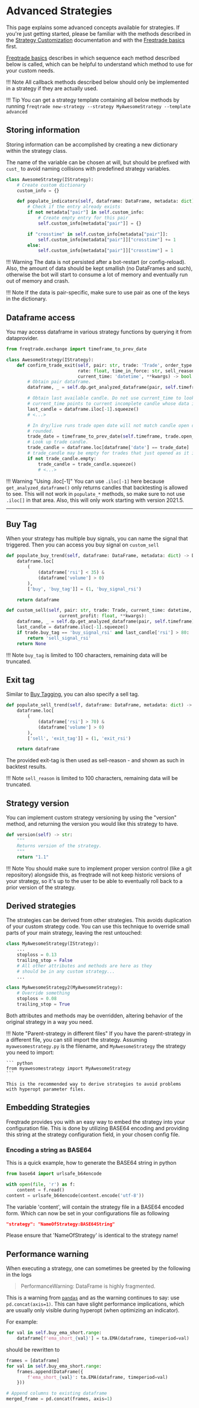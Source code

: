 # Advanced Strategies

This page explains some advanced concepts available for strategies.
If you're just getting started, please be familiar with the methods described in the [Strategy Customization](strategy-customization.md) documentation and with the [Freqtrade basics](bot-basics.md) first.

[Freqtrade basics](bot-basics.md) describes in which sequence each method described below is called, which can be helpful to understand which method to use for your custom needs.

!!! Note
    All callback methods described below should only be implemented in a strategy if they are actually used.

!!! Tip
    You can get a strategy template containing all below methods by running `freqtrade new-strategy --strategy MyAwesomeStrategy --template advanced`

## Storing information

Storing information can be accomplished by creating a new dictionary within the strategy class.

The name of the variable can be chosen at will, but should be prefixed with `cust_` to avoid naming collisions with predefined strategy variables.

```python
class AwesomeStrategy(IStrategy):
    # Create custom dictionary
    custom_info = {}

    def populate_indicators(self, dataframe: DataFrame, metadata: dict) -> DataFrame:
        # Check if the entry already exists
        if not metadata["pair"] in self.custom_info:
            # Create empty entry for this pair
            self.custom_info[metadata["pair"]] = {}

        if "crosstime" in self.custom_info[metadata["pair"]]:
            self.custom_info[metadata["pair"]]["crosstime"] += 1
        else:
            self.custom_info[metadata["pair"]]["crosstime"] = 1
```

!!! Warning
    The data is not persisted after a bot-restart (or config-reload). Also, the amount of data should be kept smallish (no DataFrames and such), otherwise the bot will start to consume a lot of memory and eventually run out of memory and crash.

!!! Note
    If the data is pair-specific, make sure to use pair as one of the keys in the dictionary.

## Dataframe access

You may access dataframe in various strategy functions by querying it from dataprovider.

``` python
from freqtrade.exchange import timeframe_to_prev_date

class AwesomeStrategy(IStrategy):
    def confirm_trade_exit(self, pair: str, trade: 'Trade', order_type: str, amount: float,
                           rate: float, time_in_force: str, sell_reason: str,
                           current_time: 'datetime', **kwargs) -> bool:
        # Obtain pair dataframe.
        dataframe, _ = self.dp.get_analyzed_dataframe(pair, self.timeframe)

        # Obtain last available candle. Do not use current_time to look up latest candle, because 
        # current_time points to current incomplete candle whose data is not available.
        last_candle = dataframe.iloc[-1].squeeze()
        # <...>

        # In dry/live runs trade open date will not match candle open date therefore it must be 
        # rounded.
        trade_date = timeframe_to_prev_date(self.timeframe, trade.open_date_utc)
        # Look up trade candle.
        trade_candle = dataframe.loc[dataframe['date'] == trade_date]
        # trade_candle may be empty for trades that just opened as it is still incomplete.
        if not trade_candle.empty:
            trade_candle = trade_candle.squeeze()
            # <...>
```

!!! Warning "Using .iloc[-1]"
    You can use `.iloc[-1]` here because `get_analyzed_dataframe()` only returns candles that backtesting is allowed to see.
    This will not work in `populate_*` methods, so make sure to not use `.iloc[]` in that area.
    Also, this will only work starting with version 2021.5.

***

## Buy Tag

When your strategy has multiple buy signals, you can name the signal that triggered.
Then you can access you buy signal on `custom_sell`

```python
def populate_buy_trend(self, dataframe: DataFrame, metadata: dict) -> DataFrame:
    dataframe.loc[
        (
            (dataframe['rsi'] < 35) &
            (dataframe['volume'] > 0)
        ),
        ['buy', 'buy_tag']] = (1, 'buy_signal_rsi')

    return dataframe

def custom_sell(self, pair: str, trade: Trade, current_time: datetime, current_rate: float,
                    current_profit: float, **kwargs):
    dataframe, _ = self.dp.get_analyzed_dataframe(pair, self.timeframe)
    last_candle = dataframe.iloc[-1].squeeze()
    if trade.buy_tag == 'buy_signal_rsi' and last_candle['rsi'] > 80:
        return 'sell_signal_rsi'
    return None

```

!!! Note
    `buy_tag` is limited to 100 characters, remaining data will be truncated.

## Exit tag

Similar to [Buy Tagging](#buy-tag), you can also specify a sell tag.

``` python
def populate_sell_trend(self, dataframe: DataFrame, metadata: dict) -> DataFrame:
    dataframe.loc[
        (
            (dataframe['rsi'] > 70) &
            (dataframe['volume'] > 0)
        ),
        ['sell', 'exit_tag']] = (1, 'exit_rsi')

    return dataframe
```

The provided exit-tag is then used as sell-reason - and shown as such in backtest results.

!!! Note
    `sell_reason` is limited to 100 characters, remaining data will be truncated.

## Strategy version

You can implement custom strategy versioning by using the "version" method, and returning the version you would like this strategy to have.

``` python
def version(self) -> str:
    """
    Returns version of the strategy.
    """
    return "1.1"
```

!!! Note
    You should make sure to implement proper version control (like a git repository) alongside this, as freqtrade will not keep historic versions of your strategy, so it's up to the user to be able to eventually roll back to a prior version of the strategy.

## Derived strategies

The strategies can be derived from other strategies. This avoids duplication of your custom strategy code. You can use this technique to override small parts of your main strategy, leaving the rest untouched:

``` python
class MyAwesomeStrategy(IStrategy):
    ...
    stoploss = 0.13
    trailing_stop = False
    # All other attributes and methods are here as they
    # should be in any custom strategy...
    ...

class MyAwesomeStrategy2(MyAwesomeStrategy):
    # Override something
    stoploss = 0.08
    trailing_stop = True
```

Both attributes and methods may be overridden, altering behavior of the original strategy in a way you need.

!!! Note "Parent-strategy in different files"
    If you have the parent-strategy in a different file, you can still import the strategy.
    Assuming `myawesomestrategy.py` is the filename, and `MyAwesomeStrategy` the strategy you need to import:

    ``` python
    from myawesomestrategy import MyAwesomeStrategy
    ```

    This is the recommended way to derive strategies to avoid problems with hyperopt parameter files.

## Embedding Strategies

Freqtrade provides you with an easy way to embed the strategy into your configuration file.
This is done by utilizing BASE64 encoding and providing this string at the strategy configuration field,
in your chosen config file.

### Encoding a string as BASE64

This is a quick example, how to generate the BASE64 string in python

```python
from base64 import urlsafe_b64encode

with open(file, 'r') as f:
    content = f.read()
content = urlsafe_b64encode(content.encode('utf-8'))
```

The variable 'content', will contain the strategy file in a BASE64 encoded form. Which can now be set in your configurations file as following

```json
"strategy": "NameOfStrategy:BASE64String"
```

Please ensure that 'NameOfStrategy' is identical to the strategy name!

## Performance warning

When executing a strategy, one can sometimes be greeted by the following in the logs

> PerformanceWarning: DataFrame is highly fragmented.

This is a warning from [`pandas`](https://github.com/pandas-dev/pandas) and as the warning continues to say:
use `pd.concat(axis=1)`.
This can have slight performance implications, which are usually only visible during hyperopt (when optimizing an indicator).

For example:

```python
for val in self.buy_ema_short.range:
    dataframe[f'ema_short_{val}'] = ta.EMA(dataframe, timeperiod=val)
```

should be rewritten to

```python
frames = [dataframe]
for val in self.buy_ema_short.range:
    frames.append(DataFrame({
        f'ema_short_{val}': ta.EMA(dataframe, timeperiod=val)
    }))

# Append columns to existing dataframe
merged_frame = pd.concat(frames, axis=1)
```
